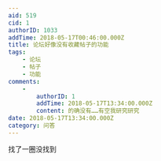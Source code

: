 ```yaml
---
aid: 519
cid: 1
authorID: 1033
addTime: 2018-05-17T00:46:00.000Z
title: 论坛好像没有收藏帖子的功能
tags:
    - 论坛
    - 帖子
    - 功能
comments:
    -
        authorID: 1
        addTime: 2018-05-17T13:34:00.000Z
        content: 的确没有……有空我研究研究
date: 2018-05-17T13:34:00.000Z
category: 问答
---
```


找了一圈没找到
